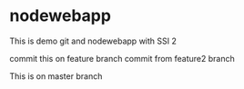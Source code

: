 # nodewebapp
This is demo git and nodewebapp with SSI 2

commit this on feature branch
commit from feature2 branch

This is on master branch

